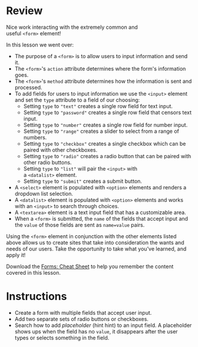 Review
======

Nice work interacting with the extremely common and useful `<form>` element!

In this lesson we went over:

-   The purpose of a `<form>` is to allow users to input information and send it.
-   The `<form>`'s `action` attribute determines where the form's information goes.
-   The `<form>`'s `method` attribute determines how the information is sent and processed.
-   To add fields for users to input information we use the `<input>` element and set the `type` attribute to a field of our choosing:
    -   Setting `type` to `"text"` creates a single row field for text input.
    -   Setting `type` to `"password"` creates a single row field that censors text input.
    -   Setting `type` to `"number"` creates a single row field for number input.
    -   Setting `type` to `"range"` creates a slider to select from a range of numbers.
    -   Setting `type` to `"checkbox"` creates a single checkbox which can be paired with other checkboxes.
    -   Setting `type` to `"radio"` creates a radio button that can be paired with other radio buttons.
    -   Setting `type` to `"list"` will pair the `<input>` with a `<datalist>` element.
    -   Setting `type` to `"submit"` creates a submit button.
-   A `<select>` element is populated with `<option>` elements and renders a dropdown list selection.
-   A `<datalist>` element is populated with `<option>` elements and works with an `<input>` to search through choices.
-   A `<textarea>` element is a text input field that has a customizable area.
-   When a `<form>` is submitted, the `name` of the fields that accept input and the `value` of those fields are sent as `name=value` pairs.

Using the `<form>` element in conjunction with the other elements listed above allows us to create sites that take into consideration the wants and needs of our users. Take the opportunity to take what you've learned, and apply it!

Download the [Forms: Cheat Sheet](https://www.codecademy.com/learn/learn-html/modules/learn-html-forms/reference) to help you remember the content covered in this lesson.

# Instructions

-   Create a form with multiple fields that accept user input.
-   Add two separate sets of radio buttons or checkboxes.
-   Search how to add *placeholder* (hint hint) to an input field. A placeholder shows ups when the field has no `value`, it disappears after the user types or selects something in the field.